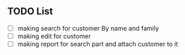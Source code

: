 ## TODO List

- [ ] making search for customer By name and family
- [ ] making edit for customer
- [ ] making report for search part and attach customer to it
